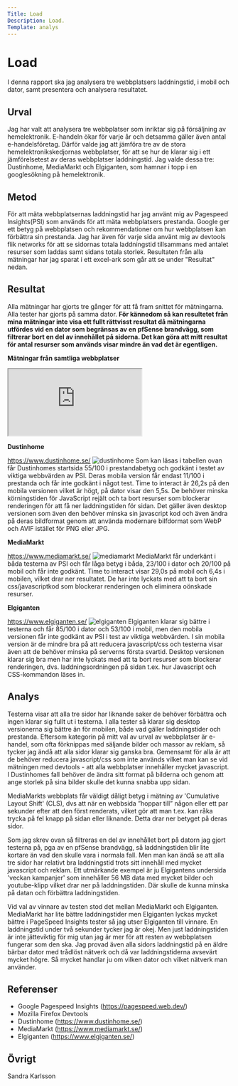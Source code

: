 ```yaml
---
Title: Load
Description: Load.
Template: analys
---
```


Load
=======================

<!-- Skriv en eller två rader om vad uppgiften handlar om. -->
I denna rapport ska jag analysera tre webbplatsers laddningstid, i mobil och dator, samt presentera och analysera resultatet.

Urval
-----------------------

<!-- Berätta vilka webbplatser du valt att undersöka och varför eller hur du gick tillväga när du gjorde ditt urval. -->
Jag har valt att analysera tre webbplatser som inriktar sig på försäljning av hemelektronik. 
E-handeln ökar för varje år och detsamma gäller även antal e-handelsföretag. Därför valde jag att jämföra tre av de stora hemelektronikskedjornas webbplatser, för att se hur de klarar sig i ett jämförelsetest av deras webbplatser laddningstid. Jag valde dessa tre: Dustinhome, MediaMarkt och Elgiganten, som hamnar i topp i en googlesökning på hemelektronik.

Metod
-----------------------

<!-- Berätta kort om din "metod", hur du gör för att utföra undersökningen. Berätta om du använder något speciellt verktyg. -->
För att mäta webbplatsernas laddningstid har jag använt mig av Pagespeed Insights(PSI) som används för att mäta webbplatsers prestanda. Google ger ett betyg på webbplatsen och rekommendationer om hur webbplatsen kan förbättra sin prestanda.
Jag har även för varje sida använt mig av devtools flik networks för att se sidornas totala laddningstid tillsammans med antalet resurser som laddas samt sidans totala storlek.
Resultaten från alla mätningar har jag sparat i ett excel-ark som går att se under "Resultat" nedan.

Resultat
-----------------------

<!-- Dokumentera dina resultat från din studie. Berätta vad du kom fram till, vilka resultat du hittade och observerade. -->
Alla mätningar har gjorts tre gånger för att få fram snittet för mätningarna. Alla tester har gjorts på samma dator.
<b>För kännedom så kan resultetet från mina mätningar inte visa ett fullt rättvisst resultat då mätningarna utfördes vid en dator som begränsas av en pfSense brandvägg, som filtrerar bort en del av innehållet på sidorna. Det kan göra att mitt resultat för antal resurser som används visar mindre än vad det är egentligen.</b>

<b>Mätningar från samtliga webbplatser</b><br>
<div class="embed-container2">
<iframe src="https://docs.google.com/spreadsheets/d/e/2PACX-1vR3sy9CTP198xLHg_B3D3mmoEjuqgyVhLfbBu0nJfqpQGtS-W_4sdOP1Uo4SQI_FQsf-hjLjNGmbLPs/pubhtml?widget=true&amp;headers=false"></iframe>
</div>

<b>Dustinhome</b><br>

https://www.dustinhome.se/
![dustinhome](%assets_url%/img/dustin.png)
Som kan läsas i tabellen ovan får Dustinhomes startsida 55/100 i prestandabetyg och godkänt i testet av viktiga webbvärden av PSI. Deras mobila version får endast 11/100 i prestanda och får inte godkänt i något test. Time to interact är 26,2s på den mobila versionen vilket är högt, på dator visar den 5,5s.
De behöver minska körningstiden för JavaScript rejält och ta bort resurser som blockerar renderingen för att få ner laddningstiden för sidan. Det gäller även desktop versionen som även den behöver minska sin javascript kod och även ändra på deras bildformat genom att använda modernare bilfdormat som WebP och AVIF istället för PNG eller JPG. 

<b>MediaMarkt</b><br>

https://www.mediamarkt.se/
![mediamarkt](%assets_url%/img/mediamarkt.png)
MediaMarkt får underkänt i båda testerna av PSI och får låga betyg i båda, 23/100 i dator och 20/100 på mobil och får inte godkänt. Time to interact visar 29,0s på mobil och 6,4s i mobilen, vilket drar ner resultatet. De har inte lyckats med att ta bort sin css/javascriptkod som blockerar renderingen och eliminera oönskade resurser. 

<b>Elgiganten</b><br>

https://www.elgiganten.se/
![elgiganten](%assets_url%/img/elgiganten.png)
Elgiganten klarar sig bättre i testerna och får 85/100 i dator och 53/100 i mobil, men den mobila versionen får inte godkänt av PSI i test av viktiga webbvärden. I sin mobila version är de mindre bra på att reducera javascript/css och testerna visar även att de behöver minska på serverns första svartid. Desktop versionen klarar sig bra men har inte lyckats med att ta bort resurser som blockerar renderingen, dvs. laddningsordningen på sidan t.ex. hur Javascript och CSS-kommandon läses in.


Analys
-----------------------

<!-- Diskutera och analysera de resultaten du fann. -->
Testerna visar att alla tre sidor har liknande saker de behöver förbättra och ingen klarar sig fullt ut i testerna. I alla tester så klarar sig desktop versionerna sig bättre än för mobilen, både vad gäller laddningstider och prestanda. Eftersom kategorin på mitt val av urval av webbplatser är e-handel, som ofta förknippas med säljande bilder och massor av reklam, så tycker jag ändå att alla sidor klarar sig ganska bra. Gemensamt för alla är att de behöver reducera javascript/css som inte används vilket man kan se vid mätningen med devtools - att alla webbplatser innehåller mycket javascript. I Dustinhomes fall behöver de ändra sitt format på bilderna och genom att ange storlek på sina bilder skulle det kunna snabba upp sidan. 

MediaMarkts webbplats får väldigt dåligt betyg i mätning av 'Cumulative Layout Shift' (CLS), dvs att när en webbsida ”hoppar till” någon eller ett par sekunder efter att den först renderats, vilket gör att man t.ex. kan råka trycka på fel knapp på sidan eller liknande. Detta drar ner betyget på deras sidor.

Som jag skrev ovan så filtreras en del av innehållet bort på datorn jag gjort testerna på, pga av en pfSense brandvägg, så laddningstiden blir lite kortare än vad den skulle vara i normala fall. Men man kan ändå se att alla tre sidor har relativt bra laddningstid trots sitt innehåll med mycket javascript och reklam. Ett utmärkande exempel är ju Elgigantens undersida 'veckan kampanjer' som innehåller 56 MB data med mycket bilder och youtube-klipp vilket drar ner på laddningstiden. Där skulle de kunna minska på datan och förbättra laddningstiden.

Vid val av vinnare av testen stod det mellan MediaMarkt och Elgiganten. MediaMarkt har lite bättre laddningstider men Elgiganten lyckas mycket bättre i PageSpeed Insights tester så jag utser Elgiganten till vinnare. 
En laddningstid under två sekunder tycker jag är okej. Men just laddningstiden är inte jätteviktig för mig utan jag är mer för att resten av webbplatsen fungerar som den ska. Jag provad även alla sidors laddningstid på en äldre bärbar dator med trådlöst nätverk och då var laddningstiderna avsevärt mycket högre. Så mycket handlar ju om vilken dator och vilket nätverk man använder.


Referenser
-----------------------

<!-- Ange de eventuella referenser du använder dig av, om några. -->

- Google Pagespeed Insights (https://pagespeed.web.dev/)
- Mozilla Firefox Devtools
- Dustinhome (https://www.dustinhome.se/)
- MediaMarkt (https://www.mediamarkt.se/)
- Elgiganten (https://www.elgiganten.se/)

Övrigt
-----------------------

Sandra Karlsson
